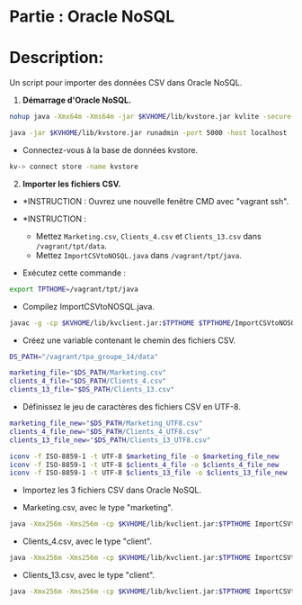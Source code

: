 # Partie : Oracle NoSQL

# Description:

Un script pour importer des données CSV dans Oracle NoSQL.

1. **Démarrage d'Oracle NoSQL.**

```bash
nohup java -Xmx64m -Xms64m -jar $KVHOME/lib/kvstore.jar kvlite -secure-config disable -root $KVROOT &

java -jar $KVHOME/lib/kvstore.jar runadmin -port 5000 -host localhost
```

- Connectez-vous à la base de données kvstore.

```bash
kv-> connect store -name kvstore
```

2. **Importer les fichiers CSV.**

- \*INSTRUCTION : Ouvrez une nouvelle fenêtre CMD avec "vagrant ssh".

- \*INSTRUCTION :

  - Mettez `Marketing.csv`, `Clients_4.csv` et `Clients_13.csv` dans `/vagrant/tpt/data`.
  - Mettez `ImportCSVtoNOSQL.java` dans `/vagrant/tpt/java`.

- Exécutez cette commande :

```bash
export TPTHOME=/vagrant/tpt/java
```

- Compilez ImportCSVtoNOSQL.java.

```bash
javac -g -cp $KVHOME/lib/kvclient.jar:$TPTHOME $TPTHOME/ImportCSVtoNOSQL.java
```

- Créez une variable contenant le chemin des fichiers CSV.

```bash
DS_PATH="/vagrant/tpa_groupe_14/data"

marketing_file="$DS_PATH/Marketing.csv"
clients_4_file="$DS_PATH/Clients_4.csv"
clients_13_file="$DS_PATH/Clients_13.csv"
```

- Définissez le jeu de caractères des fichiers CSV en UTF-8.

```bash
marketing_file_new="$DS_PATH/Marketing_UTF8.csv"
clients_4_file_new="$DS_PATH/Clients_4_UTF8.csv"
clients_13_file_new="$DS_PATH/Clients_13_UTF8.csv"

iconv -f ISO-8859-1 -t UTF-8 $marketing_file -o $marketing_file_new
iconv -f ISO-8859-1 -t UTF-8 $clients_4_file -o $clients_4_file_new
iconv -f ISO-8859-1 -t UTF-8 $clients_13_file -o $clients_13_file_new
```

- Importez les 3 fichiers CSV dans Oracle NoSQL.

- Marketing.csv, avec le type "marketing".

```bash
java -Xmx256m -Xms256m -cp $KVHOME/lib/kvclient.jar:$TPTHOME ImportCSVtoNOSQL $marketing_file_new marketing
```

- Clients_4.csv, avec le type "client".

```bash
java -Xmx256m -Xms256m -cp $KVHOME/lib/kvclient.jar:$TPTHOME ImportCSVtoNOSQL $clients_4_file_new client
```

- Clients_13.csv, avec le type "client".

```bash
java -Xmx256m -Xms256m -cp $KVHOME/lib/kvclient.jar:$TPTHOME ImportCSVtoNOSQL $clients_13_file_new client
```
